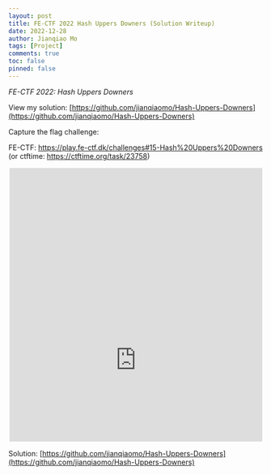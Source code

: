 ```yaml
---
layout: post
title: FE-CTF 2022 Hash Uppers Downers (Solution Writeup)
date: 2022-12-28
author: Jianqiao Mo
tags: [Project]
comments: true
toc: false
pinned: false
---
```


_FE-CTF 2022: Hash Uppers Downers_

View my solution: [https://github.com/jianqiaomo/Hash-Uppers-Downers](https://github.com/jianqiaomo/Hash-Uppers-Downers)

Capture the flag challenge: 

FE-CTF: https://play.fe-ctf.dk/challenges#15-Hash%20Uppers%20Downers
(or ctftime: https://ctftime.org/task/23758)

<div style="overflow: hidden; margin: 15px auto; width: 500px; height: 540px;">
<iframe scrolling="no" src="https://play.fe-ctf.dk/challenges#15-Hash%20Uppers%20Downers" style="border: 0px none; margin-left: -75px; height: 812px; margin-top: -27px; width: 650px;">
</iframe>
</div>


Solution: [https://github.com/jianqiaomo/Hash-Uppers-Downers](https://github.com/jianqiaomo/Hash-Uppers-Downers)
